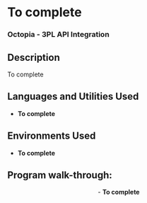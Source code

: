 <h1> To complete</h1>

 ### Octopia - 3PL API Integration

<h2>Description</h2>
To complete
<br />


<h2>Languages and Utilities Used</h2>

- <b>To complete</b> 

<h2>Environments Used </h2>

- <b>To complete</b> 

<h2>Program walk-through:</h2>

<p align="center">
- <b>To complete</b> 
</p>

<!--
 ```diff
- text in red
+ text in green
! text in orange
# text in gray
@@ text in purple (and bold)@@
```
--!>
